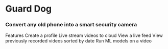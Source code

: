 # Guard Dog
### Convert any old phone into a smart security camera

Features
Create a profile
Live stream videos to cloud
View a live feed
View previously recorded videos sorted by date
Run ML models on a video
